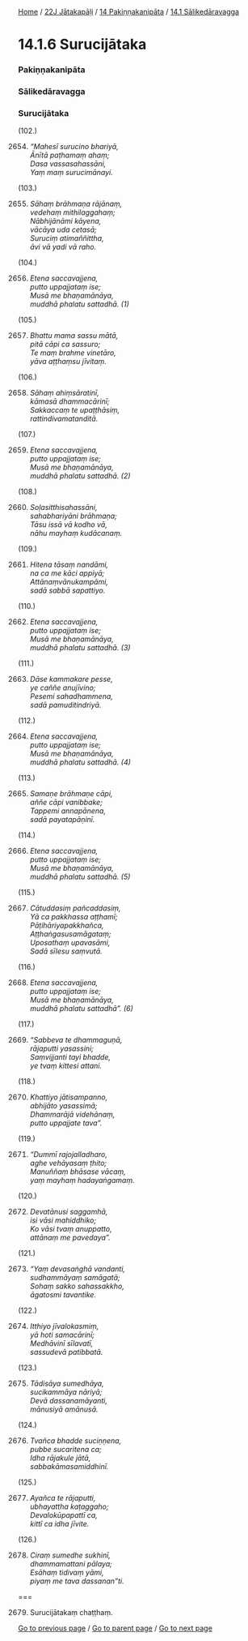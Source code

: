 
[Home](/) / [22J Jātakapāḷi](/tipitaka/22J.md) / [14 Pakiṇṇakanipāta](/tipitaka/22J/14.md) / [14.1 Sālikedāravagga](/tipitaka/22J/14/14.1.md)

# 14.1.6 Surucijātaka

### Pakiṇṇakanipāta

### Sālikedāravagga

### Surucijātaka

(102.)

2654. _“Mahesī surucino bhariyā,_  
_Ānītā paṭhamaṃ ahaṃ;_  
_Dasa vassasahassāni,_  
_Yaṃ maṃ surucimānayi._  


(103.)

2655. _Sāhaṃ brāhmaṇa rājānaṃ,_  
_vedehaṃ mithilaggahaṃ;_  
_Nābhijānāmi kāyena,_  
_vācāya uda cetasā;_  
_Suruciṃ atimaññittha,_  
_āvi vā yadi vā raho._  


(104.)

2656. _Etena saccavajjena,_  
_putto uppajjataṃ ise;_  
_Musā me bhaṇamānāya,_  
_muddhā phalatu sattadhā. (1)_  


(105.)

2657. _Bhattu mama sassu mātā,_  
_pitā cāpi ca sassuro;_  
_Te maṃ brahme vinetāro,_  
_yāva aṭṭhaṃsu jīvitaṃ._  


(106.)

2658. _Sāhaṃ ahiṃsāratinī,_  
_kāmasā dhammacārinī;_  
_Sakkaccaṃ te upaṭṭhāsiṃ,_  
_rattindivamatanditā._  


(107.)

2659. _Etena saccavajjena,_  
_putto uppajjataṃ ise;_  
_Musā me bhaṇamānāya,_  
_muddhā phalatu sattadhā. (2)_  


(108.)

2660. _Soḷasitthisahassāni,_  
_sahabhariyāni brāhmaṇa;_  
_Tāsu issā vā kodho vā,_  
_nāhu mayhaṃ kudācanaṃ._  


(109.)

2661. _Hitena tāsaṃ nandāmi,_  
_na ca me kāci appiyā;_  
_Attānaṃvānukampāmi,_  
_sadā sabbā sapattiyo._  


(110.)

2662. _Etena saccavajjena,_  
_putto uppajjataṃ ise;_  
_Musā me bhaṇamānāya,_  
_muddhā phalatu sattadhā. (3)_  


(111.)

2663. _Dāse kammakare pesse,_  
_ye caññe anujīvino;_  
_Pesemi sahadhammena,_  
_sadā pamuditindriyā._  


(112.)

2664. _Etena saccavajjena,_  
_putto uppajjataṃ ise;_  
_Musā me bhaṇamānāya,_  
_muddhā phalatu sattadhā. (4)_  


(113.)

2665. _Samaṇe brāhmaṇe cāpi,_  
_aññe cāpi vanibbake;_  
_Tappemi annapānena,_  
_sadā payatapāṇinī._  


(114.)

2666. _Etena saccavajjena,_  
_putto uppajjataṃ ise;_  
_Musā me bhaṇamānāya,_  
_muddhā phalatu sattadhā. (5)_  


(115.)

2667. _Cātuddasiṃ pañcaddasiṃ,_  
_Yā ca pakkhassa aṭṭhamī;_  
_Pāṭihāriyapakkhañca,_  
_Aṭṭhaṅgasusamāgataṃ;_  
_Uposathaṃ upavasāmi,_  
_Sadā sīlesu saṃvutā._  


(116.)

2668. _Etena saccavajjena,_  
_putto uppajjataṃ ise;_  
_Musā me bhaṇamānāya,_  
_muddhā phalatu sattadhā”. (6)_  


(117.)

2669. _“Sabbeva te dhammaguṇā,_  
_rājaputti yasassini;_  
_Saṃvijjanti tayi bhadde,_  
_ye tvaṃ kittesi attani._  


(118.)

2670. _Khattiyo jātisampanno,_  
_abhijāto yasassimā;_  
_Dhammarājā videhānaṃ,_  
_putto uppajjate tava”._  


(119.)

2671. _“Dummī rajojalladharo,_  
_aghe vehāyasaṃ ṭhito;_  
_Manuññaṃ bhāsase vācaṃ,_  
_yaṃ mayhaṃ hadayaṅgamaṃ._  


(120.)

2672. _Devatānusi saggamhā,_  
_isi vāsi mahiddhiko;_  
_Ko vāsi tvaṃ anuppatto,_  
_attānaṃ me pavedaya”._  


(121.)

2673. _“Yaṃ devasaṅghā vandanti,_  
_sudhammāyaṃ samāgatā;_  
_Sohaṃ sakko sahassakkho,_  
_āgatosmi tavantike._  


(122.)

2674. _Itthiyo jīvalokasmiṃ,_  
_yā hoti samacārinī;_  
_Medhāvinī sīlavatī,_  
_sassudevā patibbatā._  


(123.)

2675. _Tādisāya sumedhāya,_  
_sucikammāya nāriyā;_  
_Devā dassanamāyanti,_  
_mānusiyā amānusā._  


(124.)

2676. _Tvañca bhadde suciṇṇena,_  
_pubbe sucaritena ca;_  
_Idha rājakule jātā,_  
_sabbakāmasamiddhinī._  


(125.)

2677. _Ayañca te rājaputti,_  
_ubhayattha kaṭaggaho;_  
_Devalokūpapattī ca,_  
_kittī ca idha jīvite._  


(126.)

2678. _Ciraṃ sumedhe sukhinī,_  
_dhammamattani pālaya;_  
_Esāhaṃ tidivaṃ yāmi,_  
_piyaṃ me tava dassanan”ti._  


===

2679. Surucijātakaṃ chaṭṭhaṃ.



[Go to previous page](/tipitaka/22J/14/14.1/14.1.5.md) / [Go to parent page](/tipitaka/22J/14/14.1.md) / [Go to next page](/tipitaka/22J/14/14.1/14.1.7.md)


